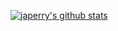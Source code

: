 [![japerry's github stats](https://github-readme-stats.vercel.app/api?username=japerry911&show_icons=true&theme=buefy&count_private=true)](https://github.com/anuraghazra/github-readme-stats)


